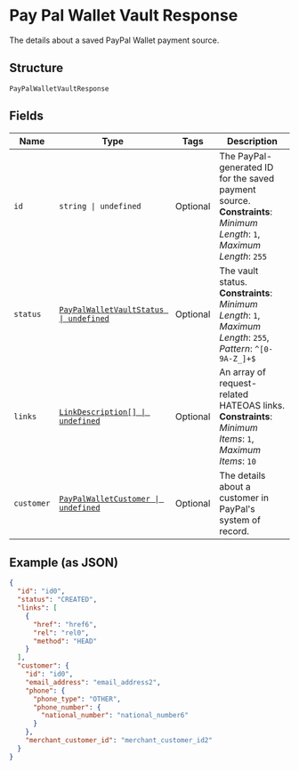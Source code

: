 
# Pay Pal Wallet Vault Response

The details about a saved PayPal Wallet payment source.

## Structure

`PayPalWalletVaultResponse`

## Fields

| Name | Type | Tags | Description |
|  --- | --- | --- | --- |
| `id` | `string \| undefined` | Optional | The PayPal-generated ID for the saved payment source.<br>**Constraints**: *Minimum Length*: `1`, *Maximum Length*: `255` |
| `status` | [`PayPalWalletVaultStatus \| undefined`](../../doc/models/pay-pal-wallet-vault-status.md) | Optional | The vault status.<br>**Constraints**: *Minimum Length*: `1`, *Maximum Length*: `255`, *Pattern*: `^[0-9A-Z_]+$` |
| `links` | [`LinkDescription[] \| undefined`](../../doc/models/link-description.md) | Optional | An array of request-related HATEOAS links.<br>**Constraints**: *Minimum Items*: `1`, *Maximum Items*: `10` |
| `customer` | [`PayPalWalletCustomer \| undefined`](../../doc/models/pay-pal-wallet-customer.md) | Optional | The details about a customer in PayPal's system of record. |

## Example (as JSON)

```json
{
  "id": "id0",
  "status": "CREATED",
  "links": [
    {
      "href": "href6",
      "rel": "rel0",
      "method": "HEAD"
    }
  ],
  "customer": {
    "id": "id0",
    "email_address": "email_address2",
    "phone": {
      "phone_type": "OTHER",
      "phone_number": {
        "national_number": "national_number6"
      }
    },
    "merchant_customer_id": "merchant_customer_id2"
  }
}
```

